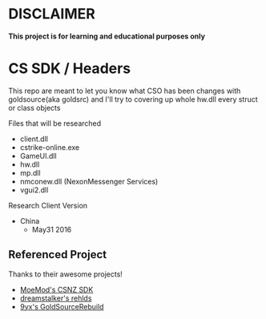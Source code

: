 # DISCLAIMER
**This project is for learning and educational purposes only**

# CS SDK / Headers
This repo are meant to let you know what CSO has been changes with goldsource(aka goldsrc) and I'll try to covering up whole hw.dll every struct or class objects

Files that will be researched
- client.dll
- cstrike-online.exe
- GameUI.dll
- hw.dll
- mp.dll
- nmconew.dll (NexonMessenger Services)
- vgui2.dll

Research Client Version
- China
  - May31 2016

## Referenced Project
Thanks to their awesome projects!
- [MoeMod's CSNZ SDK](https://github.com/MoeMod/csnz-sdk)
- [dreamstalker's rehlds](https://github.com/dreamstalker/rehlds)
- [9yx's GoldSourceRebuild](https://github.com/9yx/GoldSourceRebuild)